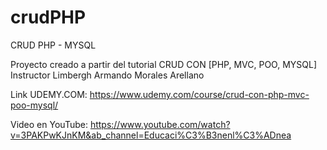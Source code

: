 # crudPHP
CRUD PHP - MYSQL

Proyecto creado a partir del tutorial CRUD CON [PHP, MVC, POO, MYSQL]
Instructor
Limbergh Armando Morales Arellano

Link UDEMY.COM:
https://www.udemy.com/course/crud-con-php-mvc-poo-mysql/

Video en YouTube:
https://www.youtube.com/watch?v=3PAKPwKJnKM&ab_channel=Educaci%C3%B3nenl%C3%ADnea
